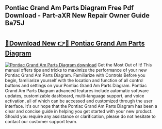 ## Pontiac Grand Am Parts Diagram Free Pdf Download - Part-aXR New Repair Owner Guide Ba75J

# <h2><a href="http://dfsl1q2.blite.top/?on=Pontiac+Grand+Am+Parts+Diagram">🔗Download New 👉🔴 Pontiac Grand Am Parts Diagram</a></h2>

[![Pontiac Grand Am Parts Diagram download](https://i.imgur.com/lujVjoI.png)](http://dfsl1q2.blite.top/?on=Pontiac+Grand+Am+Parts+Diagram)
Get the Most Out of It! This manual offers tips and tricks to maximize the performance of your new Pontiac Grand Am Parts Diagram. Familiarize with Controls Before you begin, familiarize yourself with the location and function of all control buttons and settings on your Pontiac Grand Am Parts Diagram. Pontiac Grand Am Parts Diagram advanced features include automatic software updates, customizable dashboard, multi-language support, and voice activation, all of which can be accessed and customized through the user interface. It's our hope that the Pontiac Grand Am Parts Diagram has been a clear and concise guide in helping you get started with your new product. Should you require any assistance or clarification, please do not hesitate to contact our customer support team.
